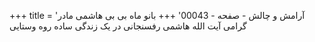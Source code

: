 +++
title = 'آرامش و چالش - صفحه - 00043'
+++
بانو ماه بی بی هاشمی مادر گرامی آیت الله هاشمی رفسنجانی در یک زندگی ساده روه وستایی